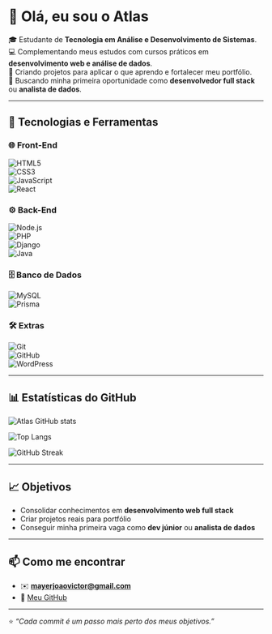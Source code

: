 # 👋 Olá, eu sou o Atlas

🎓 Estudante de **Tecnologia em Análise e Desenvolvimento de Sistemas**.  
💻 Complementando meus estudos com cursos práticos em **desenvolvimento web e análise de dados**.  
🚀 Criando projetos para aplicar o que aprendo e fortalecer meu portfólio.  
🎯 Buscando minha primeira oportunidade como **desenvolvedor full stack** ou **analista de dados**.  

---

## 🚀 Tecnologias e Ferramentas

### 🌐 Front-End  
![HTML5](https://img.shields.io/badge/HTML5-E34F26?style=for-the-badge&logo=html5&logoColor=white)  
![CSS3](https://img.shields.io/badge/CSS3-1572B6?style=for-the-badge&logo=css3&logoColor=white)  
![JavaScript](https://img.shields.io/badge/JavaScript-F7DF1E?style=for-the-badge&logo=javascript&logoColor=black)  
![React](https://img.shields.io/badge/React-20232A?style=for-the-badge&logo=react&logoColor=61DAFB)  

### ⚙️ Back-End  
![Node.js](https://img.shields.io/badge/Node.js-43853D?style=for-the-badge&logo=node.js&logoColor=white)  
![PHP](https://img.shields.io/badge/PHP-777BB4?style=for-the-badge&logo=php&logoColor=white)  
![Django](https://img.shields.io/badge/Django-092E20?style=for-the-badge&logo=django&logoColor=white)  
![Java](https://img.shields.io/badge/Java-ED8B00?style=for-the-badge&logo=java&logoColor=white)  

### 🗄️ Banco de Dados  
![MySQL](https://img.shields.io/badge/MySQL-005C84?style=for-the-badge&logo=mysql&logoColor=white)  
![Prisma](https://img.shields.io/badge/Prisma-2D3748?style=for-the-badge&logo=Prisma&logoColor=white)  

### 🛠️ Extras  
![Git](https://img.shields.io/badge/GIT-E44C30?style=for-the-badge&logo=git&logoColor=white)  
![GitHub](https://img.shields.io/badge/GitHub-100000?style=for-the-badge&logo=github&logoColor=white)  
![WordPress](https://img.shields.io/badge/WordPress-21759B?style=for-the-badge&logo=wordpress&logoColor=white)  

---

## 📊 Estatísticas do GitHub  

![Atlas GitHub stats](https://github-readme-stats.vercel.app/api?username=Atlas011-DAG&show_icons=true&theme=tokyonight)  

![Top Langs](https://github-readme-stats.vercel.app/api/top-langs/?username=Atlas011-DAG&layout=compact&theme=tokyonight)  

![GitHub Streak](https://streak-stats.demolab.com?user=Atlas011-DAG&theme=tokyonight&hide_border=false)  

---

## 📈 Objetivos
- Consolidar conhecimentos em **desenvolvimento web full stack**  
- Criar projetos reais para portfólio  
- Conseguir minha primeira vaga como **dev júnior** ou **analista de dados**  

---

## 📫 Como me encontrar
- ✉️ **mayerjoaovictor@gmail.com**  
- 🐙 [Meu GitHub](https://github.com/Atlas011-DAG)  

---

⭐ *“Cada commit é um passo mais perto dos meus objetivos.”*  
